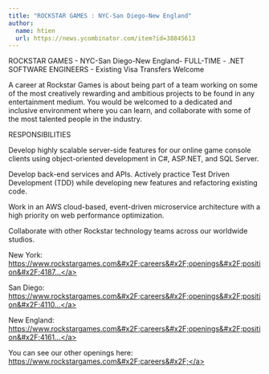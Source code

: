 ```yaml
---
title: "ROCKSTAR GAMES : NYC-San Diego-New England"
author:
  name: htien
  url: https://news.ycombinator.com/item?id=38845613
---
```

ROCKSTAR GAMES - NYC-San Diego-New England- FULL-TIME - .NET SOFTWARE ENGINEERS - Existing Visa Transfers Welcome

A career at Rockstar Games is about being part of a team working on some of the most creatively rewarding and ambitious projects to be found in any entertainment medium. You would be welcomed to a dedicated and inclusive environment where you can learn, and collaborate with some of the most talented people in the industry.

RESPONSIBILITIES

Develop highly scalable server-side features for our online game console clients using object-oriented development in C#, ASP.NET, and SQL Server.

Develop back-end services and APIs. Actively practice Test Driven Development (TDD) while developing new features and refactoring existing code.

Work in an AWS cloud-based, event-driven microservice architecture with a high priority on web performance optimization.

Collaborate with other Rockstar technology teams across our worldwide studios.

New York: <a href="https:&#x2F;&#x2F;www.rockstargames.com&#x2F;careers&#x2F;openings&#x2F;position&#x2F;4187292003" rel="nofollow">https:&#x2F;&#x2F;www.rockstargames.com&#x2F;careers&#x2F;openings&#x2F;position&#x2F;4187...</a>

San Diego: <a href="https:&#x2F;&#x2F;www.rockstargames.com&#x2F;careers&#x2F;openings&#x2F;position&#x2F;4110900003" rel="nofollow">https:&#x2F;&#x2F;www.rockstargames.com&#x2F;careers&#x2F;openings&#x2F;position&#x2F;4110...</a>

New England: <a href="https:&#x2F;&#x2F;www.rockstargames.com&#x2F;careers&#x2F;openings&#x2F;position&#x2F;4161863003" rel="nofollow">https:&#x2F;&#x2F;www.rockstargames.com&#x2F;careers&#x2F;openings&#x2F;position&#x2F;4161...</a>

You can see our other openings here: <a href="https:&#x2F;&#x2F;www.rockstargames.com&#x2F;careers&#x2F;" rel="nofollow">https:&#x2F;&#x2F;www.rockstargames.com&#x2F;careers&#x2F;</a>
